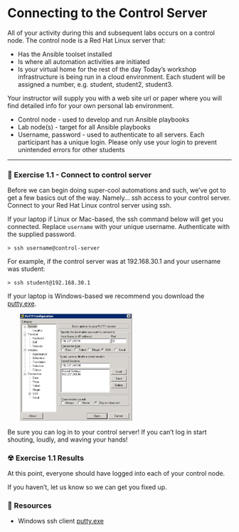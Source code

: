 # Connecting to the Control Server

All of your activity during this and subsequent labs occurs on a control node.  The control
node is a Red Hat Linux server that:

 - Has the Ansible toolset installed
 - Is where all automation activities are initiated
 - Is your virtual home for the rest of the day
Today’s workshop infrastructure is being run in a cloud environment.
Each student will be assigned a number, e.g. student, student2, student3.
 
Your instructor will supply you with a web site url or paper where you will find detailed info 
for your own personal lab environment.

 - Control node - used to develop and run Ansible playbooks
 - Lab node(s) - target for all Ansible playbooks
 - Username, password - used to authenticate to all servers.  Each participant has a unique login.
   Please only use your login to prevent unintended errors for other students

<hr>

### 💪  Exercise 1.1 - Connect to control server
Before we can begin doing super-cool automations and such, we’ve got to get a few basics out of 
the way. Namely… ssh access to your control server.  Connect to your Red Hat Linux control server 
using ssh.  

If your laptop if Linux or Mac-based, the ssh command below will get you connected.  Replace `username`
with your unique username.  Authenticate with the supplied password.

```
> ssh username@control-server
```

For example, if the control server was at 192.168.30.1 and your username was student:

```
> ssh student@192.168.30.1
```

If your laptop is Windows-based we recommend you download the [putty.exe](http://www.putty.org/).

<img src="/images/putty_screenshot.png" style="margin-left:2em;max-width:50%;">

Be sure you can log in to your control server!
If you can’t log in start shouting, loudly, and waving your hands!

### ☢ Exercise 1.1 Results

At this point, everyone should have logged into each of your control node. 

If you haven’t, let us know so we can get you fixed up.

### 📗 Resources

 - Windows ssh client [putty.exe](http://www.putty.org/)

